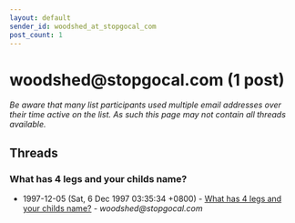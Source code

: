 ```yaml
---
layout: default
sender_id: woodshed_at_stopgocal_com
post_count: 1
---
```


# woodshed<span>@</span>stopgocal.com (1 post)

_Be aware that many list participants used multiple email addresses over their time active on the list. As such this page may not contain all threads available._

## Threads

### What has 4 legs and your childs name?
+ 1997-12-05 (Sat, 6 Dec 1997 03:35:34 +0800) - [What has 4 legs and your childs name?](/archive/1997/12/9fa333df6fd6bbd0e8c8496842cb61056bdbf2ea2bd0850478779d6b2edc083e) - _woodshed@stopgocal.com_

